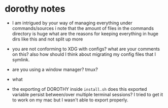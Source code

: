 # dorothy notes


- I am intrigued by your way of managing everything under commands/sources
    i note that the amount of files in the commands directory is huge
    what are the reasons for keeping everything in huge dirs like this and not split up more

- you are not conforming to XDG with configs?
    what are your comments on this?
    also how should I think about migrating my config files that I symlink.

- are you using a window manager? tmux?

- what 

- the exporting of DOROTHY inside `install.sh`
    does this exported variable persist between/over multiple terminal sessions?
    I tried to get it to work on my mac but I wasn't able to export properly.
